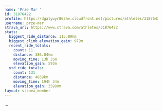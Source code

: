```yaml
---
name: 'Prze Mar '
id: 31876422
profile: https://dgalywyr863hv.cloudfront.net/pictures/athletes/31876422/22548952/3/large.jpg
username: prze-mar
strava_url: https://www.strava.com/athletes/31876422
stats:
  biggest_ride_distance: 115.89km
  biggest_climb_elevation_gain: 979m
  recent_ride_totals:
    count: 11
    distance: 386.04km
    moving_time: 13h 35m
    elevation_gain: 593m
  ytd_ride_totals:
    count: 131
    distance: 4839km
    moving_time: 194h 34m
    elevation_gain: 35980m
layout: strava_member
--- 
```

...

